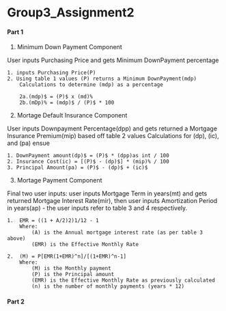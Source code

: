 # Group3_Assignment2

#### Part 1

1. Minimum Down Payment Component

User inputs Purchasing Price and gets Minimum DownPayment percentage

	1. inputs Purchasing Price(P)
	2. Using table 1 values (P) returns a Minimum DownPayment(mdp)
		Calculations to determine (mdp) as a percentage

		2a.(mdp)$ = (P)$ x (md)% 
		2b.(mDp)% = (mdp)$ / (P)$ * 100 


2. Mortage Default Insurance Component

User inputs Downpayment Percentage(dpp) and gets returned a Mortgage Insurance Premium(mip) based off table 2 values
	Calculations for (dp), (ic), and (pa) ensue
	
	1. DownPayment amount(dp)$ = (P)$ * (dpp)as int / 100
	2. Insurance Cost(ic) = [(P)$ - (dp)$] * (mip)% / 100 
	3. Principal Amount(pa) = (P)$ - (dp)$ + (ic)$


3. Mortage Payment Component

Final two user inputs: user inputs Mortgage Term in years(mt) and gets returned Mortgage Interest Rate(mir), then user inputs Amortization Period in years(ap) - the user inputs refer to table 3 and 4 respectively.

	1. 	EMR = ((1 + A/2)2)1/12 - 1
		Where:
			(A) is the Annual mortgage interest rate (as per table 3 above)
			(EMR) is the Effective Monthly Rate

	2.	(M) = P[EMR(1+EMR)^n]/[(1+EMR)^n-1]
		Where:
			(M) is the Monthly payment 
			(P) is the Principal amount
			(EMR) is the Effective Monthly Rate as previously calculated 
			(n) is the number of monthly payments (years * 12)


#### Part 2